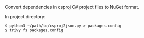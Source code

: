 Convert dependencies in csproj C# project files to NuGet format.

In project directory:

    $ python3 ~/path/to/csproj2json.py > packages.config
    $ trivy fs packages.config
